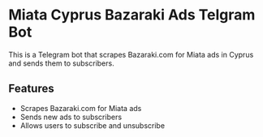 # Miata Cyprus Bazaraki Ads Telgram Bot
This is a Telegram bot that scrapes Bazaraki.com for Miata ads in Cyprus and sends them to subscribers. 

## Features
- Scrapes Bazaraki.com for Miata ads
- Sends new ads to subscribers
- Allows users to subscribe and unsubscribe